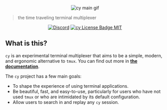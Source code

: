 <p align="center">
    <img src="https://cfoust.github.io/cy/cy.gif" alt="cy main gif">
</p>

> the time traveling terminal multiplexer

<p align="center">
    <a href="https://discord.gg/NRQG3wbWGM"><img src="https://img.shields.io/discord/1175485543421837455?color=5865F2&label=discord&style=flat-square" alt="Discord" /></a>
    <a href="https://github.com/cfoust/cy/blob/main/LICENSE"><img src="https://img.shields.io/github/license/cfoust/cy?color=48AC75&style=flat-square" alt="cy License Badge MIT" /></a>
</p>

## What is this?

`cy` is an experimental terminal multiplexer that aims to be a simple, modern, and ergonomic alternative to `tmux`. You can find out more in **[the documentation](https://cfoust.github.io/cy/)**.

The `cy` project has a few main goals:

- To shape the experience of using terminal applications.
- Be beautiful, fast, and easy-to-use, particularly for users who have not used `tmux` or who are intimidated by its default configuration.
- Allow users to search in and replay any `cy` session.
